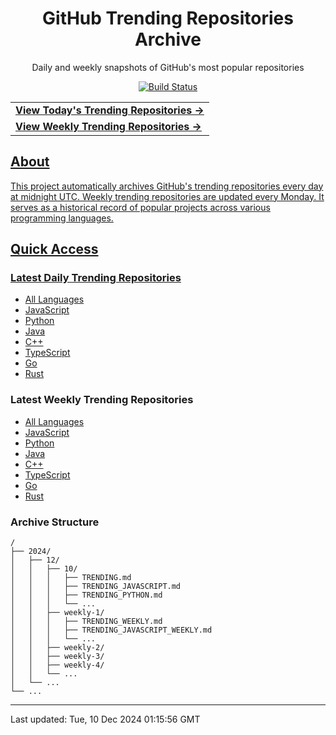 <div align="center">
<h1>GitHub Trending Repositories Archive</h1>
<p>Daily and weekly snapshots of GitHub's most popular repositories</p>
<a href="https://github.com/saiki-mbs/github-trending-archive/actions">
<img src="https://img.shields.io/badge/build-success-brightgreen" alt="Build Status">
</div>

<div align="center">
<table>
<tr>
  <td>
    <a href="./2024/12/10/TRENDING.md">
      <b>View Today's Trending Repositories →</b>
    </a>
  </td>
</tr>
<tr>
  <td>
    <a href="./2024/12/weekly-2/TRENDING_WEEKLY.md">
      <b>View Weekly Trending Repositories →</b>
    </a>
  </td>
</tr>
</table>
</div>

## About

This project automatically archives GitHub's trending repositories every day at midnight UTC. Weekly trending repositories are updated every Monday. It serves as a historical record of popular projects across various programming languages.

## Quick Access

### Latest Daily Trending Repositories

- [All Languages](./2024/12/10/TRENDING.md)
- [JavaScript](./2024/12/10/TRENDING_JAVASCRIPT.md)
- [Python](./2024/12/10/TRENDING_PYTHON.md)
- [Java](./2024/12/10/TRENDING_JAVA.md)
- [C++](./2024/12/10/TRENDING_CPP.md)
- [TypeScript](./2024/12/10/TRENDING_TYPESCRIPT.md)
- [Go](./2024/12/10/TRENDING_GO.md)
- [Rust](./2024/12/10/TRENDING_RUST.md)

### Latest Weekly Trending Repositories

- [All Languages](./2024/12/weekly-2/TRENDING_WEEKLY.md)
- [JavaScript](./2024/12/weekly-2/TRENDING_JAVASCRIPT_WEEKLY.md)
- [Python](./2024/12/weekly-2/TRENDING_PYTHON_WEEKLY.md)
- [Java](./2024/12/weekly-2/TRENDING_JAVA_WEEKLY.md)
- [C++](./2024/12/weekly-2/TRENDING_CPP_WEEKLY.md)
- [TypeScript](./2024/12/weekly-2/TRENDING_TYPESCRIPT_WEEKLY.md)
- [Go](./2024/12/weekly-2/TRENDING_GO_WEEKLY.md)
- [Rust](./2024/12/weekly-2/TRENDING_RUST_WEEKLY.md)

### Archive Structure

```
/
├── 2024/
│   ├── 12/
│   │   ├── 10/
│   │   │   ├── TRENDING.md
│   │   │   ├── TRENDING_JAVASCRIPT.md
│   │   │   ├── TRENDING_PYTHON.md
│   │   │   └── ...
│   │   ├── weekly-1/
│   │   │   ├── TRENDING_WEEKLY.md
│   │   │   ├── TRENDING_JAVASCRIPT_WEEKLY.md
│   │   │   └── ...
│   │   ├── weekly-2/
│   │   ├── weekly-3/
│   │   ├── weekly-4/
│   │   └── ...
│   └── ...
└── ...
```

---

Last updated: Tue, 10 Dec 2024 01:15:56 GMT